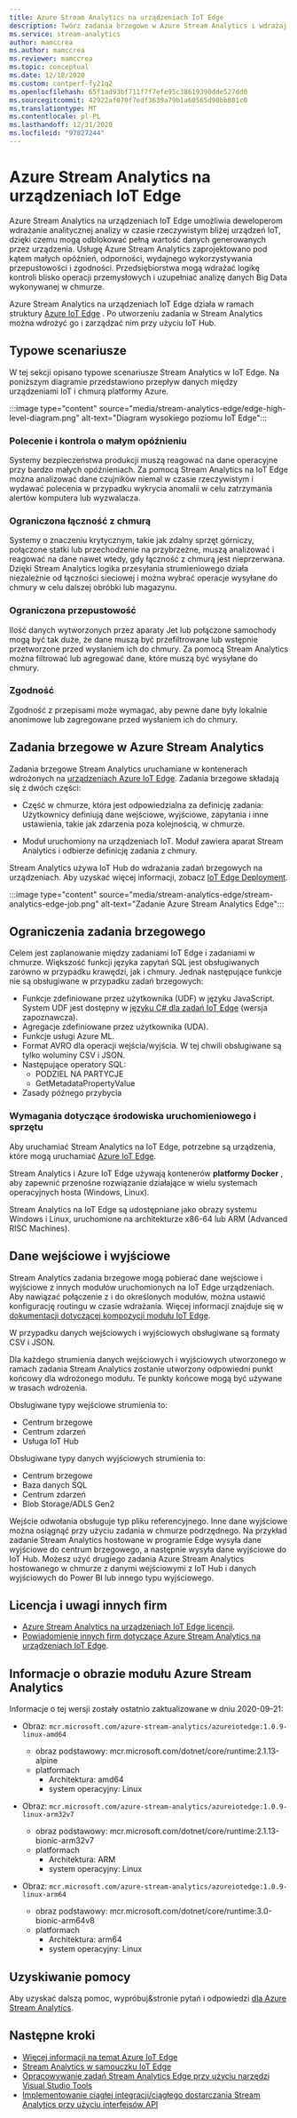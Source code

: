 ```yaml
---
title: Azure Stream Analytics na urządzeniach IoT Edge
description: Twórz zadania brzegowe w Azure Stream Analytics i wdrażaj je na urządzeniach z Azure IoT Edge.
ms.service: stream-analytics
author: mamccrea
ms.author: mamccrea
ms.reviewer: mamccrea
ms.topic: conceptual
ms.date: 12/18/2020
ms.custom: contperf-fy21q2
ms.openlocfilehash: 65f1ad93bf711f7f7efe95c38619390dde527dd0
ms.sourcegitcommit: 42922af070f7edf3639a79b1a60565d90bb801c0
ms.translationtype: MT
ms.contentlocale: pl-PL
ms.lasthandoff: 12/31/2020
ms.locfileid: "97827244"
---
```

# <a name="azure-stream-analytics-on-iot-edge"></a>Azure Stream Analytics na urządzeniach IoT Edge
 
Azure Stream Analytics na urządzeniach IoT Edge umożliwia deweloperom wdrażanie analitycznej analizy w czasie rzeczywistym bliżej urządzeń IoT, dzięki czemu mogą odblokować pełną wartość danych generowanych przez urządzenia. Usługę Azure Stream Analytics zaprojektowano pod kątem małych opóźnień, odporności, wydajnego wykorzystywania przepustowości i zgodności. Przedsiębiorstwa mogą wdrażać logikę kontroli blisko operacji przemysłowych i uzupełniać analizę danych Big Data wykonywanej w chmurze.

Azure Stream Analytics na urządzeniach IoT Edge działa w ramach struktury [Azure IoT Edge](https://azure.microsoft.com/campaigns/iot-edge/) . Po utworzeniu zadania w Stream Analytics można wdrożyć go i zarządzać nim przy użyciu IoT Hub.

## <a name="common-scenarios"></a>Typowe scenariusze

W tej sekcji opisano typowe scenariusze Stream Analytics w IoT Edge. Na poniższym diagramie przedstawiono przepływ danych między urządzeniami IoT i chmurą platformy Azure.

:::image type="content" source="media/stream-analytics-edge/edge-high-level-diagram.png" alt-text="Diagram wysokiego poziomu IoT Edge":::

### <a name="low-latency-command-and-control"></a>Polecenie i kontrola o małym opóźnieniu

Systemy bezpieczeństwa produkcji muszą reagować na dane operacyjne przy bardzo małych opóźnieniach. Za pomocą Stream Analytics na IoT Edge można analizować dane czujników niemal w czasie rzeczywistym i wydawać polecenia w przypadku wykrycia anomalii w celu zatrzymania alertów komputera lub wyzwalacza.

### <a name="limited-connectivity-to-the-cloud"></a>Ograniczona łączność z chmurą

Systemy o znaczeniu krytycznym, takie jak zdalny sprzęt górniczy, połączone statki lub przechodzenie na przybrzeżne, muszą analizować i reagować na dane nawet wtedy, gdy łączność z chmurą jest nieprzerwana. Dzięki Stream Analytics logika przesyłania strumieniowego działa niezależnie od łączności sieciowej i można wybrać operacje wysyłane do chmury w celu dalszej obróbki lub magazynu.

### <a name="limited-bandwidth"></a>Ograniczona przepustowość

Ilość danych wytworzonych przez aparaty Jet lub połączone samochody mogą być tak duże, że dane muszą być przefiltrowane lub wstępnie przetworzone przed wysłaniem ich do chmury. Za pomocą Stream Analytics można filtrować lub agregować dane, które muszą być wysyłane do chmury.

### <a name="compliance"></a>Zgodność

Zgodność z przepisami może wymagać, aby pewne dane były lokalnie anonimowe lub zagregowane przed wysłaniem ich do chmury.

## <a name="edge-jobs-in-azure-stream-analytics"></a>Zadania brzegowe w Azure Stream Analytics

Zadania brzegowe Stream Analytics uruchamiane w kontenerach wdrożonych na [urządzeniach Azure IoT Edge](../iot-edge/about-iot-edge.md). Zadania brzegowe składają się z dwóch części:

* Część w chmurze, która jest odpowiedzialna za definicję zadania: Użytkownicy definiują dane wejściowe, wyjściowe, zapytania i inne ustawienia, takie jak zdarzenia poza kolejnością, w chmurze.

* Moduł uruchomiony na urządzeniach IoT. Moduł zawiera aparat Stream Analytics i odbierze definicję zadania z chmury. 

Stream Analytics używa IoT Hub do wdrażania zadań brzegowych na urządzeniach. Aby uzyskać więcej informacji, zobacz [IoT Edge Deployment](../iot-edge/module-deployment-monitoring.md).

:::image type="content" source="media/stream-analytics-edge/stream-analytics-edge-job.png" alt-text="Zadanie Azure Stream Analytics Edge":::

## <a name="edge-job-limitations"></a>Ograniczenia zadania brzegowego

Celem jest zaplanowanie między zadaniami IoT Edge i zadaniami w chmurze. Większość funkcji języka zapytań SQL jest obsługiwanych zarówno w przypadku krawędzi, jak i chmury. Jednak następujące funkcje nie są obsługiwane w przypadku zadań brzegowych:
* Funkcje zdefiniowane przez użytkownika (UDF) w języku JavaScript. System UDF jest dostępny w [języku C# dla zadań IoT Edge](./stream-analytics-edge-csharp-udf.md) (wersja zapoznawcza).
* Agregacje zdefiniowane przez użytkownika (UDA).
* Funkcje usługi Azure ML.
* Format AVRO dla operacji wejścia/wyjścia. W tej chwili obsługiwane są tylko woluminy CSV i JSON.
* Następujące operatory SQL:
    * PODZIEL NA PARTYCJE
    * GetMetadataPropertyValue
* Zasady późnego przybycia

### <a name="runtime-and-hardware-requirements"></a>Wymagania dotyczące środowiska uruchomieniowego i sprzętu
Aby uruchamiać Stream Analytics na IoT Edge, potrzebne są urządzenia, które mogą uruchamiać [Azure IoT Edge](https://azure.microsoft.com/campaigns/iot-edge/). 

Stream Analytics i Azure IoT Edge używają kontenerów **platformy Docker** , aby zapewnić przenośne rozwiązanie działające w wielu systemach operacyjnych hosta (Windows, Linux).

Stream Analytics na IoT Edge są udostępniane jako obrazy systemu Windows i Linux, uruchomione na architekturze x86-64 lub ARM (Advanced RISC Machines). 


## <a name="input-and-output"></a>Dane wejściowe i wyjściowe

Stream Analytics zadania brzegowe mogą pobierać dane wejściowe i wyjściowe z innych modułów uruchomionych na IoT Edge urządzeniach. Aby nawiązać połączenie z i do określonych modułów, można ustawić konfigurację routingu w czasie wdrażania. Więcej informacji znajduje się w [dokumentacji dotyczącej kompozycji modułu IoT Edge](../iot-edge/module-composition.md).

W przypadku danych wejściowych i wyjściowych obsługiwane są formaty CSV i JSON.

Dla każdego strumienia danych wejściowych i wyjściowych utworzonego w ramach zadania Stream Analytics zostanie utworzony odpowiedni punkt końcowy dla wdrożonego modułu. Te punkty końcowe mogą być używane w trasach wdrożenia.

Obsługiwane typy wejściowe strumienia to:
* Centrum brzegowe
* Centrum zdarzeń
* Usługa IoT Hub

Obsługiwane typy danych wyjściowych strumienia to:
* Centrum brzegowe
* Baza danych SQL
* Centrum zdarzeń
* Blob Storage/ADLS Gen2

Wejście odwołania obsługuje typ pliku referencyjnego. Inne dane wyjściowe można osiągnąć przy użyciu zadania w chmurze podrzędnego. Na przykład zadanie Stream Analytics hostowane w programie Edge wysyła dane wyjściowe do centrum brzegowego, a następnie wysyła dane wyjściowe do IoT Hub. Możesz użyć drugiego zadania Azure Stream Analytics hostowanego w chmurze z danymi wejściowymi z IoT Hub i danych wyjściowych do Power BI lub innego typu wyjściowego.

## <a name="license-and-third-party-notices"></a>Licencja i uwagi innych firm
* [Azure Stream Analytics na urządzeniach IoT Edge licencji](https://go.microsoft.com/fwlink/?linkid=862827). 
* [Powiadomienie innych firm dotyczące Azure Stream Analytics na urządzeniach IoT Edge](https://go.microsoft.com/fwlink/?linkid=862828).

## <a name="azure-stream-analytics-module-image-information"></a>Informacje o obrazie modułu Azure Stream Analytics 

Informacje o tej wersji zostały ostatnio zaktualizowane w dniu 2020-09-21:

- Obraz: `mcr.microsoft.com/azure-stream-analytics/azureiotedge:1.0.9-linux-amd64`
   - obraz podstawowy: mcr.microsoft.com/dotnet/core/runtime:2.1.13-alpine
   - platformach
      - Architektura: amd64
      - system operacyjny: Linux
 
- Obraz: `mcr.microsoft.com/azure-stream-analytics/azureiotedge:1.0.9-linux-arm32v7`
   - obraz podstawowy: mcr.microsoft.com/dotnet/core/runtime:2.1.13-bionic-arm32v7
   - platformach
      - Architektura: ARM
      - system operacyjny: Linux
 
- Obraz: `mcr.microsoft.com/azure-stream-analytics/azureiotedge:1.0.9-linux-arm64`
   - obraz podstawowy: mcr.microsoft.com/dotnet/core/runtime:3.0-bionic-arm64v8
   - platformach
      - Architektura: arm64
      - system operacyjny: Linux
      
      
## <a name="get-help"></a>Uzyskiwanie pomocy
Aby uzyskać dalszą pomoc, wypróbuj&stronie pytań i odpowiedzi [dla Azure Stream Analytics](/answers/topics/azure-stream-analytics.html).

## <a name="next-steps"></a>Następne kroki

* [Więcej informacji na temat Azure IoT Edge](../iot-edge/about-iot-edge.md)
* [Stream Analytics w samouczku IoT Edge](../iot-edge/tutorial-deploy-stream-analytics.md)
* [Opracowywanie zadań Stream Analytics Edge przy użyciu narzędzi Visual Studio Tools](./stream-analytics-tools-for-visual-studio-edge-jobs.md)
* [Implementowanie ciągłej integracji/ciągłego dostarczania Stream Analytics przy użyciu interfejsów API](stream-analytics-cicd-api.md)

<!--Link references-->
[stream.analytics.developer.guide]: ../stream-analytics-developer-guide.md
[stream.analytics.scale.jobs]: stream-analytics-scale-jobs.md
[stream.analytics.introduction]: stream-analytics-introduction.md
[stream.analytics.get.started]: stream-analytics-real-time-fraud-detection.md
[stream.analytics.query.language.reference]: /stream-analytics-query/stream-analytics-query-language-reference
[stream.analytics.rest.api.reference]: /rest/api/streamanalytics/
